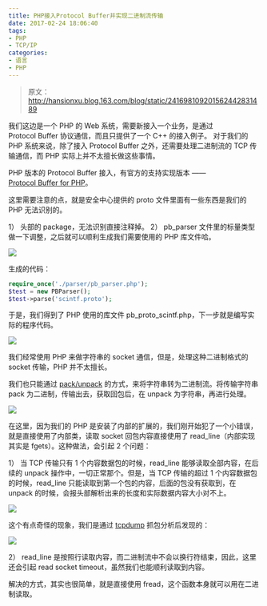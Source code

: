 ```yaml
---
title: PHP接入Protocol Buffer并实现二进制流传输
date: 2017-02-24 18:06:40
tags:
- PHP
- TCP/IP
categories:
- 语言
- PHP
---
```


> 原文：http://hansionxu.blog.163.com/blog/static/241698109201562442831489

我们这边是一个 PHP 的 Web 系统，需要新接入一个业务，是通过 Protocol Buffer 协议通信，而且只提供了一个 C++ 的接入例子。 对于我们的 PHP 系统来说，除了接入 Protocol Buffer 之外，还需要处理二进制流的 TCP 传输通信，而 PHP 实际上并不太擅长做这些事情。<!--more-->

PHP 版本的 Protocol Buffer 接入，有官方的支持实现版本 —— [Protocol Buffer for PHP](https://code.google.com/p/pb4php/)。

这里需要注意的点，就是安全中心提供的 proto 文件里面有一些东西是我们的 PHP 无法识别的。

1） 头部的 package，无法识别直接注释掉。
2） pb_parser 文件里的标量类型做一下调整，之后就可以顺利生成我们需要使用的 PHP 库文件哈。

![](https://img.fanhaobai.com/2017/02/protocol-buffer/49FdBzeNpkelIh0Y8eaMttuF.png)

生成的代码：

```PHP
require_once('./parser/pb_parser.php'); 
$test = new PBParser(); 
$test->parse('scintf.proto');
```

于是，我们得到了 PHP 使用的库文件 pb_proto_scintf.php，下一步就是编写实际的程序代码。

![](https://img.fanhaobai.com/2017/02/protocol-buffer/xGcf67WPCRtWw_sMgGqohg.png)

我们经常使用 PHP  来做字符串的 socket 通信，但是，处理这种二进制格式的 socket 传输，PHP 并不太擅长。

我们也只能通过 [pack/unpack](http://php.net/manual/zh/function.pack.php) 的方式，来将字符串转为二进制流。将传输字符串 pack 为二进制，传输出去，获取回包后，在 unpack 为字符串，再进行处理。

![](https://img.fanhaobai.com/2017/02/protocol-buffer/Ygl0353JmGdSnwraJtnyK8me.jpg)

在这里，因为我们的 PHP 是安装了内部的扩展的，我们刚开始犯了一个小错误，就是直接使用了内部类，读取 socket 回包内容直接使用了 read_line（内部实现其实是 fgets）。这种做法，会引起 2 个问题：

1） 当 TCP 传输只有 1 个内容数据包的时候，read_line 能够读取全部内容，在后续的 unpack 操作中，一切正常那个。但是，当 TCP 传输的超过 1 个内容数据包的时候，read_line 只能读取到第一个包的内容，后面的包没有获取到，在 unpack 的时候，会报头部解析出来的长度和实际数据内容大小对不上。

![](https://img.fanhaobai.com/2017/02/protocol-buffer/b-10-CLAkDRq9-p9B5yYeFcp.png)

这个有点奇怪的现象，我们是通过 [tcpdump](http://baike.baidu.com/link?url=6VCJQWje9na7WG0qzOpTMGL6rE16rkZQmDpLhJf6WMxtNOT2rXfbCrk68UBX4CUgSJOnlV8U4bV3XEQIYll7Dq) 抓包分析后发现的：

![](https://img.fanhaobai.com/2017/02/protocol-buffer/ShgNJxsFMocvcalRfy4XWwGU.png)

2） read_line 是按照行读取内容，而二进制流中不会以换行符结束，因此，这里还会引起 read socket timeout，虽然我们也能顺利读取到内容。

解决的方式，其实也很简单，就是直接使用 fread，这个函数本身就可以用在二进制读取。
